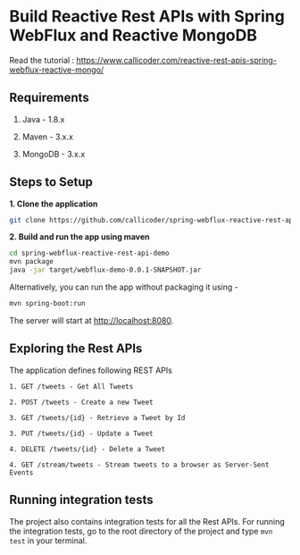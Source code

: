 # Build Reactive Rest APIs with Spring WebFlux and Reactive MongoDB

Read the tutorial : https://www.callicoder.com/reactive-rest-apis-spring-webflux-reactive-mongo/

## Requirements

1. Java - 1.8.x

2. Maven - 3.x.x

3. MongoDB - 3.x.x

## Steps to Setup

**1. Clone the application**

```bash
git clone https://github.com/callicoder/spring-webflux-reactive-rest-api-demo.git
```

**2. Build and run the app using maven**

```bash
cd spring-webflux-reactive-rest-api-demo
mvn package
java -jar target/webflux-demo-0.0.1-SNAPSHOT.jar
```

Alternatively, you can run the app without packaging it using -

```bash
mvn spring-boot:run
```

The server will start at <http://localhost:8080>.

## Exploring the Rest APIs

The application defines following REST APIs

```
1. GET /tweets - Get All Tweets

2. POST /tweets - Create a new Tweet

3. GET /tweets/{id} - Retrieve a Tweet by Id

3. PUT /tweets/{id} - Update a Tweet

4. DELETE /tweets/{id} - Delete a Tweet

4. GET /stream/tweets - Stream tweets to a browser as Server-Sent Events
```

## Running integration tests

The project also contains integration tests for all the Rest APIs. For running the integration tests, go to the root directory of the project and type `mvn test` in your terminal.
